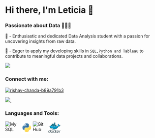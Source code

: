 # Hi there, I'm Leticia 👋




### Passionate about Data 👩🏻‍💻 

💞️ -  Enthusiastic and dedicated Data Analysis student with a passion for uncovering insights from raw data. 

🌱 - Eager to apply my developing skills in `SQL,Python and Tableau` to contribute to meaningful data projects and collaborations.




 <a href="#"><img src="https://github-readme-stats.vercel.app/api?username=Leticiasilvah&show_icons=true&count_private=true&theme=dark" width="350"></a>
</p>

<h3 align="left">Connect with me:</h3>

 <a href="https://www.linkedin.com/in/leticiash/" target="blank"><img align="center" src="https://raw.githubusercontent.com/rahuldkjain/github-profile-readme-generator/master/src/images/icons/Social/linked-in-alt.svg" alt="rishav-chanda-b89a791b3" height="30" width="50" /></a>
</p> 
<a href= "https://public.tableau.com/app/profile/leticia.silvaukl/vizzes">
<img src="https://img.shields.io/badge/Tableau-E97627.svg?style=for-the-badge&logo=Tableau&logoColor=white" />
 </a>&nbsp;&nbsp; 


### Languages and Tools:
<img align="left" alt="MySQL" width="40px" src="https://cdn.jsdelivr.net/gh/devicons/devicon/icons/mysql/mysql-original.svg" style="padding-right:10px;" />
<img align="left" alt="Python" width="40px" src="https://raw.githubusercontent.com/github/explore/cebd63002168a05a6a642f309227eefeccd92950/topics/python/python.png" />
<img align="left" alt="GitHub" width="40px" style="padding-right:10px;" src="https://cdn.jsdelivr.net/gh/devicons/devicon/icons/github/github-original.svg" />
<img src="https://raw.githubusercontent.com/devicons/devicon/master/icons/docker/docker-original-wordmark.svg" alt="docker" width="40" height="40"/> </a> <a href="https://expressjs.com" target="_blank" rel="noreferrer">
<p align="left">
 




